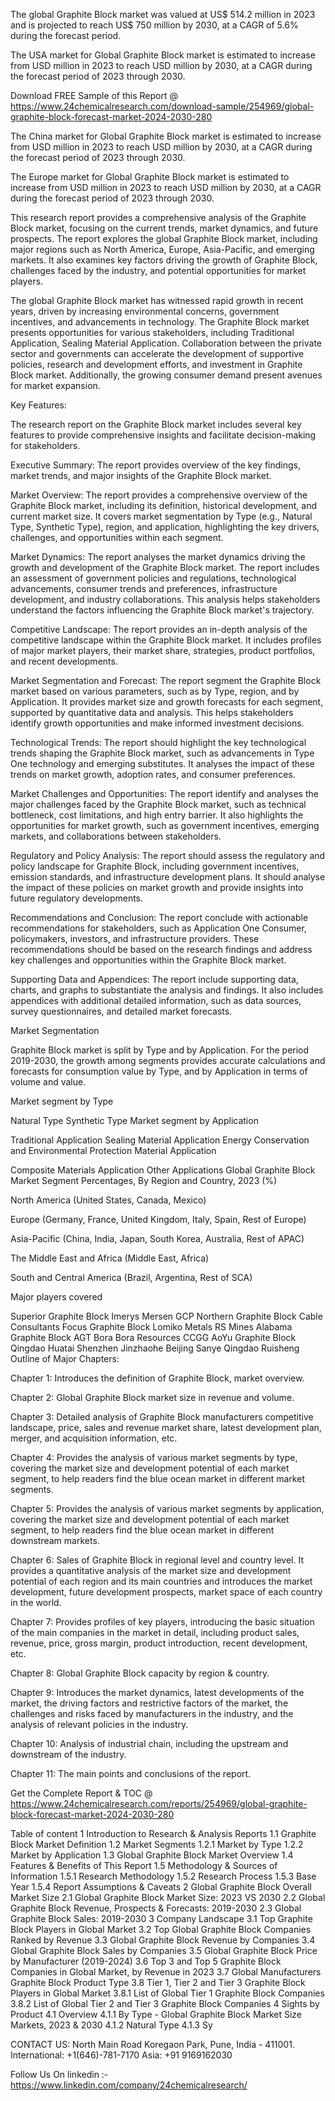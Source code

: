 The global Graphite Block market was valued at US$ 514.2 million in 2023 and is projected to reach US$ 750 million by 2030, at a CAGR of 5.6% during the forecast period.

The USA market for Global Graphite Block market is estimated to increase from USD million in 2023 to reach USD million by 2030, at a CAGR during the forecast period of 2023 through 2030.

Download FREE Sample of this Report @ https://www.24chemicalresearch.com/download-sample/254969/global-graphite-block-forecast-market-2024-2030-280

The China market for Global Graphite Block market is estimated to increase from USD million in 2023 to reach USD million by 2030, at a CAGR during the forecast period of 2023 through 2030.

The Europe market for Global Graphite Block market is estimated to increase from USD million in 2023 to reach USD million by 2030, at a CAGR during the forecast period of 2023 through 2030.

This research report provides a comprehensive analysis of the Graphite Block market, focusing on the current trends, market dynamics, and future prospects. The report explores the global Graphite Block market, including major regions such as North America, Europe, Asia-Pacific, and emerging markets. It also examines key factors driving the growth of Graphite Block, challenges faced by the industry, and potential opportunities for market players.

The global Graphite Block market has witnessed rapid growth in recent years, driven by increasing environmental concerns, government incentives, and advancements in technology. The Graphite Block market presents opportunities for various stakeholders, including Traditional Application, Sealing Material Application. Collaboration between the private sector and governments can accelerate the development of supportive policies, research and development efforts, and investment in Graphite Block market. Additionally, the growing consumer demand present avenues for market expansion.

Key Features:

The research report on the Graphite Block market includes several key features to provide comprehensive insights and facilitate decision-making for stakeholders.

Executive Summary: The report provides overview of the key findings, market trends, and major insights of the Graphite Block market.

Market Overview: The report provides a comprehensive overview of the Graphite Block market, including its definition, historical development, and current market size. It covers market segmentation by Type (e.g., Natural Type, Synthetic Type), region, and application, highlighting the key drivers, challenges, and opportunities within each segment.

Market Dynamics: The report analyses the market dynamics driving the growth and development of the Graphite Block market. The report includes an assessment of government policies and regulations, technological advancements, consumer trends and preferences, infrastructure development, and industry collaborations. This analysis helps stakeholders understand the factors influencing the Graphite Block market's trajectory.

Competitive Landscape: The report provides an in-depth analysis of the competitive landscape within the Graphite Block market. It includes profiles of major market players, their market share, strategies, product portfolios, and recent developments.

Market Segmentation and Forecast: The report segment the Graphite Block market based on various parameters, such as by Type, region, and by Application. It provides market size and growth forecasts for each segment, supported by quantitative data and analysis. This helps stakeholders identify growth opportunities and make informed investment decisions.

Technological Trends: The report should highlight the key technological trends shaping the Graphite Block market, such as advancements in Type One technology and emerging substitutes. It analyses the impact of these trends on market growth, adoption rates, and consumer preferences.

Market Challenges and Opportunities: The report identify and analyses the major challenges faced by the Graphite Block market, such as technical bottleneck, cost limitations, and high entry barrier. It also highlights the opportunities for market growth, such as government incentives, emerging markets, and collaborations between stakeholders.

Regulatory and Policy Analysis: The report should assess the regulatory and policy landscape for Graphite Block, including government incentives, emission standards, and infrastructure development plans. It should analyse the impact of these policies on market growth and provide insights into future regulatory developments.

Recommendations and Conclusion: The report conclude with actionable recommendations for stakeholders, such as Application One Consumer, policymakers, investors, and infrastructure providers. These recommendations should be based on the research findings and address key challenges and opportunities within the Graphite Block market.

Supporting Data and Appendices: The report include supporting data, charts, and graphs to substantiate the analysis and findings. It also includes appendices with additional detailed information, such as data sources, survey questionnaires, and detailed market forecasts.

Market Segmentation

Graphite Block market is split by Type and by Application. For the period 2019-2030, the growth among segments provides accurate calculations and forecasts for consumption value by Type, and by Application in terms of volume and value.

Market segment by Type

Natural Type
Synthetic Type
Market segment by Application

Traditional Application
Sealing Material Application
Energy Conservation and Environmental Protection Material Application

Composite Materials Application
Other Applications
Global Graphite Block Market Segment Percentages, By Region and Country, 2023 (%)

North America (United States, Canada, Mexico)

Europe (Germany, France, United Kingdom, Italy, Spain, Rest of Europe)

Asia-Pacific (China, India, Japan, South Korea, Australia, Rest of APAC)

The Middle East and Africa (Middle East, Africa)

South and Central America (Brazil, Argentina, Rest of SCA)

Major players covered

Superior Graphite Block
Imerys
Mersen
GCP
Northern Graphite Block
Cable Consultants
Focus Graphite Block
Lomiko Metals
RS Mines
Alabama Graphite Block
AGT
Bora Bora Resources
CCGG
AoYu Graphite Block
Qingdao Huatai
Shenzhen Jinzhaohe
Beijing Sanye
Qingdao Ruisheng
Outline of Major Chapters:

Chapter 1: Introduces the definition of Graphite Block, market overview.

Chapter 2: Global Graphite Block market size in revenue and volume.

Chapter 3: Detailed analysis of Graphite Block manufacturers competitive landscape, price, sales and revenue market share, latest development plan, merger, and acquisition information, etc.

Chapter 4: Provides the analysis of various market segments by type, covering the market size and development potential of each market segment, to help readers find the blue ocean market in different market segments.

Chapter 5: Provides the analysis of various market segments by application, covering the market size and development potential of each market segment, to help readers find the blue ocean market in different downstream markets.

Chapter 6: Sales of Graphite Block in regional level and country level. It provides a quantitative analysis of the market size and development potential of each region and its main countries and introduces the market development, future development prospects, market space of each country in the world.

Chapter 7: Provides profiles of key players, introducing the basic situation of the main companies in the market in detail, including product sales, revenue, price, gross margin, product introduction, recent development, etc.

Chapter 8: Global Graphite Block capacity by region & country.

Chapter 9: Introduces the market dynamics, latest developments of the market, the driving factors and restrictive factors of the market, the challenges and risks faced by manufacturers in the industry, and the analysis of relevant policies in the industry.

Chapter 10: Analysis of industrial chain, including the upstream and downstream of the industry.

Chapter 11: The main points and conclusions of the report.

Get the Complete Report & TOC @ https://www.24chemicalresearch.com/reports/254969/global-graphite-block-forecast-market-2024-2030-280

Table of content
1 Introduction to Research & Analysis Reports
1.1 Graphite Block Market Definition
1.2 Market Segments
1.2.1 Market by Type
1.2.2 Market by Application
1.3 Global Graphite Block Market Overview
1.4 Features & Benefits of This Report
1.5 Methodology & Sources of Information
1.5.1 Research Methodology
1.5.2 Research Process
1.5.3 Base Year
1.5.4 Report Assumptions & Caveats
2 Global Graphite Block Overall Market Size
2.1 Global Graphite Block Market Size: 2023 VS 2030
2.2 Global Graphite Block Revenue, Prospects & Forecasts: 2019-2030
2.3 Global Graphite Block Sales: 2019-2030
3 Company Landscape
3.1 Top Graphite Block Players in Global Market
3.2 Top Global Graphite Block Companies Ranked by Revenue
3.3 Global Graphite Block Revenue by Companies
3.4 Global Graphite Block Sales by Companies
3.5 Global Graphite Block Price by Manufacturer (2019-2024)
3.6 Top 3 and Top 5 Graphite Block Companies in Global Market, by Revenue in 2023
3.7 Global Manufacturers Graphite Block Product Type
3.8 Tier 1, Tier 2 and Tier 3 Graphite Block Players in Global Market
3.8.1 List of Global Tier 1 Graphite Block Companies
3.8.2 List of Global Tier 2 and Tier 3 Graphite Block Companies
4 Sights by Product
4.1 Overview
4.1.1 By Type - Global Graphite Block Market Size Markets, 2023 & 2030
4.1.2 Natural Type
4.1.3 Sy

CONTACT US:
North Main Road Koregaon Park, Pune, India - 411001.
International: +1(646)-781-7170
Asia: +91 9169162030

Follow Us On linkedin :- https://www.linkedin.com/company/24chemicalresearch/
